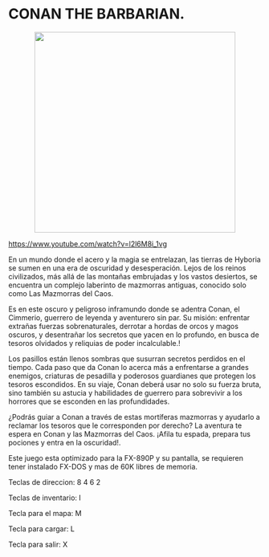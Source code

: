 # CONAN THE BARBARIAN.

<p align="center">
<img src="https://github.com/user-attachments/assets/31346dc3-6660-4bf7-b695-28e5a5dc2c21" width="400">
</p>
<p align="center">

https://www.youtube.com/watch?v=l2l6M8i_1vg

En un mundo donde el acero y la magia se entrelazan, las tierras de Hyboria se sumen en una era de oscuridad y desesperación. Lejos de los reinos civilizados, más allá de las montañas embrujadas y los vastos desiertos, se encuentra un complejo laberinto de mazmorras antiguas, conocido solo como Las Mazmorras del Caos.

Es en este oscuro y peligroso inframundo donde se adentra Conan, el Cimmerio, guerrero de leyenda y aventurero sin par. Su misión: enfrentar extrañas fuerzas sobrenaturales, derrotar a hordas de orcos y magos oscuros, y desentrañar los secretos que yacen en lo profundo, en busca de tesoros olvidados y reliquias de poder incalculable.!


Los pasillos están llenos sombras que susurran secretos perdidos en el tiempo. Cada paso que da Conan lo acerca más a enfrentarse a grandes enemigos, criaturas de pesadilla y poderosos guardianes que protegen los tesoros escondidos. En su viaje, Conan deberá usar no solo su fuerza bruta, sino también su astucia y habilidades de guerrero para sobrevivir a los horrores que se esconden en las profundidades.

¿Podrás guiar a Conan a través de estas mortíferas mazmorras y ayudarlo a reclamar los tesoros que le corresponden por derecho? La aventura te espera en Conan y las Mazmorras del Caos. ¡Afila tu espada, prepara tus pociones y entra en la oscuridad!.


Este juego esta optimizado para la FX-890P y su pantalla, se requieren tener instalado FX-DOS y mas de 60K libres de memoria.

Teclas de direccion: 8 4 6 2

Teclas de inventario: I

Tecla para el mapa: M

Tecla para cargar: L

Tecla para salir: X
